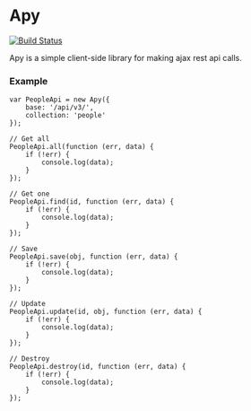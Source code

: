 # Apy

[![Build Status](https://travis-ci.org/goschevski/apy.svg?branch=master)](https://travis-ci.org/goschevski/apy)

Apy is a simple client-side library for making ajax rest api calls.

### Example

```
var PeopleApi = new Apy({
    base: '/api/v3/',
    collection: 'people'
});

// Get all
PeopleApi.all(function (err, data) {
    if (!err) {
        console.log(data);
    }
});

// Get one
PeopleApi.find(id, function (err, data) {
    if (!err) {
        console.log(data);
    }
});

// Save
PeopleApi.save(obj, function (err, data) {
    if (!err) {
        console.log(data);
    }
});

// Update
PeopleApi.update(id, obj, function (err, data) {
    if (!err) {
        console.log(data);
    }
});

// Destroy
PeopleApi.destroy(id, function (err, data) {
    if (!err) {
        console.log(data);
    }
});
```